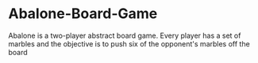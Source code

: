 # Abalone-Board-Game
Abalone is a two-player abstract board game. Every player has a set of marbles and the objective is to push six of the opponent's marbles off the board
